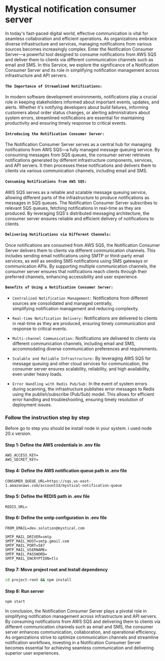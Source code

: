 # Mystical notification consumer server
In today's fast-paced digital world, effective communication is vital for seamless collaboration and efficient operations. As organizations embrace diverse infrastructure and services, managing notifications from various sources becomes increasingly complex. Enter the Notification Consumer Server—a powerful tool designed to consume notifications from AWS SQS and deliver them to clients via different communication channels such as email and SMS. In this Service, we explore the significance of a Notification Consumer Server and its role in simplifying notification management across infrastructure and API servers.

#### `The Importance of Streamlined Notifications:`
In modern software development environments, notifications play a crucial role in keeping stakeholders informed about important events, updates, and alerts. Whether it's notifying developers about build failures, informing customers about order status changes, or alerting administrators about system errors, streamlined notifications are essential for maintaining productivity and ensuring timely response to critical events.

#### `Introducing the Notification Consumer Server:`
The Notification Consumer Server serves as a central hub for managing notifications from AWS SQS—a fully managed message queuing service. By consuming messages from SQS queues, the consumer server retrieves notifications generated by different infrastructure components, services, and API servers. It then processes these notifications and delivers them to clients via various communication channels, including email and SMS.

#### `Consuming Notifications from AWS SQS:`
AWS SQS serves as a reliable and scalable message queuing service, allowing different parts of the infrastructure to produce notifications as messages in SQS queues. The Notification Consumer Server subscribes to relevant SQS queues, fetching notifications in real-time as they are produced. By leveraging SQS's distributed messaging architecture, the consumer server ensures reliable and efficient delivery of notifications to clients.

#### `Delivering Notifications via Different Channels:`
Once notifications are consumed from AWS SQS, the Notification Consumer Server delivers them to clients via different communication channels. This includes sending email notifications using SMTP or third-party email services, as well as sending SMS notifications using SMS gateways or communication APIs. By supporting multiple communication channels, the consumer server ensures that notifications reach clients through their preferred channels, enhancing accessibility and user experience.

#### `Benefits of Using a Notification Consumer Server:`

  - `Centralized Notification Management:` Notifications from different sources are consolidated and managed centrally,   
     simplifying notification management and reducing complexity.
    
  - `Real-time Notification Delivery:` Notifications are delivered to clients in real-time as they are produced, ensuring 
    timely communication and response to critical events.
    
  - `Multi-channel Communication:` Notifications are delivered to clients via different communication channels, including email 
    and SMS, accommodating diverse communication preferences and requirements.
    
  - `Scalable and Reliable Infrastructure:` By leveraging AWS SQS for message queuing and other cloud services for 
    communication, the consumer server ensures scalability, reliability, and high availability, even under heavy loads.
    
 - `Error Handling with Redis Pub/Sub:` In the event of system errors during scanning, the infrastructure publishes error 
     messages to Redis using the publish/subscribe (Pub/Sub) model. This allows for efficient error handling and 
     troubleshooting, ensuring timely resolution of deployment issues.

### Follow the instruction step by step
Before go to step you should be install node in your system. i used node 20.x version.


#### Step 1: Define the AWS credentials in .env file
```
AWS_ACCESS_KEY=
AWS_SECRET_KEY=
```

#### Step 4: Define the AWS notification queue path in .env file
```
CONSUMER_QUEUE_URL=https://sqs.us-east-1.amazonaws.com/accountId/mystical-notification-queue
```

#### Step 5: Define the REDIS path in .env file
```
REDIS_URL=
```

#### Step 6: Define the smtp configuration in .env file
```
FROM_EMAIL=dev.solution@mystical.com

SMTP_MAIL_DRIVER=smtp
SMTP_MAIL_HOST=smtp.gmail.com
SMTP_MAIL_PORT=587
SMTP_MAIL_USERNAME=
SMTP_MAIL_PASSWORD=
SMTP_MAIL_ENCRYPTION=tls
```

#### Step 7: Move project root and Install dependency
```sh
cd project-root && npm install
```

#### Step 8: Run server
```sh
npm start
```


In conclusion, the Notification Consumer Server plays a pivotal role in simplifying notification management across infrastructure and API servers. By consuming notifications from AWS SQS and delivering them to clients via different communication channels such as email and SMS, the consumer server enhances communication, collaboration, and operational efficiency. As organizations strive to optimize communication channels and streamline notification workflows, investing in a Notification Consumer Server becomes essential for achieving seamless communication and delivering superior user experiences.
